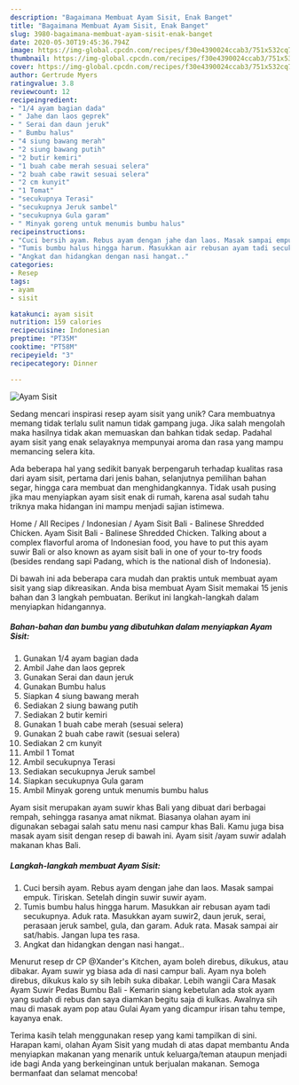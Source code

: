 ```yaml
---
description: "Bagaimana Membuat Ayam Sisit, Enak Banget"
title: "Bagaimana Membuat Ayam Sisit, Enak Banget"
slug: 3980-bagaimana-membuat-ayam-sisit-enak-banget
date: 2020-05-30T19:45:36.794Z
image: https://img-global.cpcdn.com/recipes/f30e4390024ccab3/751x532cq70/ayam-sisit-foto-resep-utama.jpg
thumbnail: https://img-global.cpcdn.com/recipes/f30e4390024ccab3/751x532cq70/ayam-sisit-foto-resep-utama.jpg
cover: https://img-global.cpcdn.com/recipes/f30e4390024ccab3/751x532cq70/ayam-sisit-foto-resep-utama.jpg
author: Gertrude Myers
ratingvalue: 3.8
reviewcount: 12
recipeingredient:
- "1/4 ayam bagian dada"
- " Jahe dan laos geprek"
- " Serai dan daun jeruk"
- " Bumbu halus"
- "4 siung bawang merah"
- "2 siung bawang putih"
- "2 butir kemiri"
- "1 buah cabe merah sesuai selera"
- "2 buah cabe rawit sesuai selera"
- "2 cm kunyit"
- "1 Tomat"
- "secukupnya Terasi"
- "secukupnya Jeruk sambel"
- "secukupnya Gula garam"
- " Minyak goreng untuk menumis bumbu halus"
recipeinstructions:
- "Cuci bersih ayam. Rebus ayam dengan jahe dan laos. Masak sampai empuk. Tiriskan. Setelah dingin suwir suwir ayam."
- "Tumis bumbu halus hingga harum. Masukkan air rebusan ayam tadi secukupnya. Aduk rata. Masukkan ayam suwir2, daun jeruk, serai, perasaan jeruk sambel, gula, dan garam. Aduk rata. Masak sampai air sat/habis. Jangan lupa tes rasa."
- "Angkat dan hidangkan dengan nasi hangat.."
categories:
- Resep
tags:
- ayam
- sisit

katakunci: ayam sisit 
nutrition: 159 calories
recipecuisine: Indonesian
preptime: "PT35M"
cooktime: "PT58M"
recipeyield: "3"
recipecategory: Dinner

---
```



![Ayam Sisit](https://img-global.cpcdn.com/recipes/f30e4390024ccab3/751x532cq70/ayam-sisit-foto-resep-utama.jpg)

Sedang mencari inspirasi resep ayam sisit yang unik? Cara membuatnya memang tidak terlalu sulit namun tidak gampang juga. Jika salah mengolah maka hasilnya tidak akan memuaskan dan bahkan tidak sedap. Padahal ayam sisit yang enak selayaknya mempunyai aroma dan rasa yang mampu memancing selera kita.

Ada beberapa hal yang sedikit banyak berpengaruh terhadap kualitas rasa dari ayam sisit, pertama dari jenis bahan, selanjutnya pemilihan bahan segar, hingga cara membuat dan menghidangkannya. Tidak usah pusing jika mau menyiapkan ayam sisit enak di rumah, karena asal sudah tahu triknya maka hidangan ini mampu menjadi sajian istimewa.

Home / All Recipes / Indonesian / Ayam Sisit Bali - Balinese Shredded Chicken. Ayam Sisit Bali - Balinese Shredded Chicken. Talking about a complex flavorful aroma of Indonesian food, you have to put this ayam suwir Bali or also known as ayam sisit bali in one of your to-try foods (besides rendang sapi Padang, which is the national dish of Indonesia).


Di bawah ini ada beberapa cara mudah dan praktis untuk membuat ayam sisit yang siap dikreasikan. Anda bisa membuat Ayam Sisit memakai 15 jenis bahan dan 3 langkah pembuatan. Berikut ini langkah-langkah dalam menyiapkan hidangannya.

<!--inarticleads1-->

##### Bahan-bahan dan bumbu yang dibutuhkan dalam menyiapkan Ayam Sisit:

1. Gunakan 1/4 ayam bagian dada
1. Ambil  Jahe dan laos geprek
1. Gunakan  Serai dan daun jeruk
1. Gunakan  Bumbu halus
1. Siapkan 4 siung bawang merah
1. Sediakan 2 siung bawang putih
1. Sediakan 2 butir kemiri
1. Gunakan 1 buah cabe merah (sesuai selera)
1. Gunakan 2 buah cabe rawit (sesuai selera)
1. Sediakan 2 cm kunyit
1. Ambil 1 Tomat
1. Ambil secukupnya Terasi
1. Sediakan secukupnya Jeruk sambel
1. Siapkan secukupnya Gula garam
1. Ambil  Minyak goreng untuk menumis bumbu halus


Ayam sisit merupakan ayam suwir khas Bali yang dibuat dari berbagai rempah, sehingga rasanya amat nikmat. Biasanya olahan ayam ini digunakan sebagai salah satu menu nasi campur khas Bali. Kamu juga bisa masak ayam sisit dengan resep di bawah ini. Ayam sisit /ayam suwir adalah makanan khas Bali. 

<!--inarticleads2-->

##### Langkah-langkah membuat Ayam Sisit:

1. Cuci bersih ayam. Rebus ayam dengan jahe dan laos. Masak sampai empuk. Tiriskan. Setelah dingin suwir suwir ayam.
1. Tumis bumbu halus hingga harum. Masukkan air rebusan ayam tadi secukupnya. Aduk rata. Masukkan ayam suwir2, daun jeruk, serai, perasaan jeruk sambel, gula, dan garam. Aduk rata. Masak sampai air sat/habis. Jangan lupa tes rasa.
1. Angkat dan hidangkan dengan nasi hangat..


Menurut resep dr CP @Xander&#39;s Kitchen, ayam boleh direbus, dikukus, atau dibakar. Ayam suwir yg biasa ada di nasi campur bali. Ayam nya boleh direbus, dikukus kalo sy sih lebih suka dibakar. Lebih wangii Cara Masak Ayam Suwir Pedas Bumbu Bali - Kemarin siang kebetulan ada stok ayam yang sudah di rebus dan saya diamkan begitu saja di kulkas. Awalnya sih mau di masak ayam pop atau Gulai Ayam yang dicampur irisan tahu tempe, kayanya enak. 

Terima kasih telah menggunakan resep yang kami tampilkan di sini. Harapan kami, olahan Ayam Sisit yang mudah di atas dapat membantu Anda menyiapkan makanan yang menarik untuk keluarga/teman ataupun menjadi ide bagi Anda yang berkeinginan untuk berjualan makanan. Semoga bermanfaat dan selamat mencoba!
